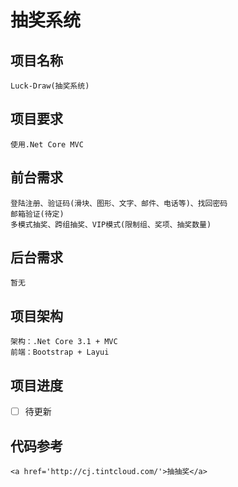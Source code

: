 # 抽奖系统
## 项目名称
    Luck-Draw(抽奖系统)
## 项目要求
    使用.Net Core MVC
## 前台需求
    登陆注册、验证码(滑块、图形、文字、邮件、电话等)、找回密码
    邮箱验证(待定)
    多模式抽奖、跨组抽奖、VIP模式(限制组、奖项、抽奖数量)
## 后台需求
    暂无
## 项目架构
    架构：.Net Core 3.1 + MVC
    前端：Bootstrap + Layui
## 项目进度
- [ ] 待更新
## 代码参考
    <a href='http://cj.tintcloud.com/'>抽抽奖</a>